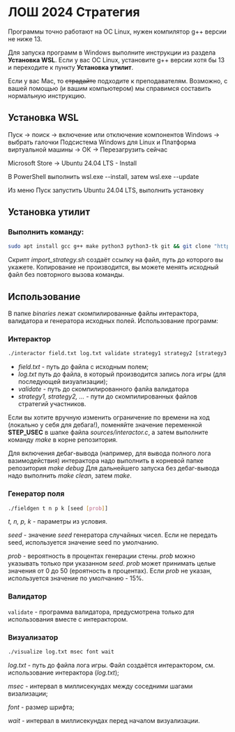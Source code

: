 # ЛОШ 2024 Стратегия

Программы точно работают на ОС Linux, нужен компилятор g++ версии не ниже 13.

Для запуска программ в Windows выполните инструкции из раздела **Установка WSL**. Если у вас ОС Linux, установите g++ версии хотя бы 13 и переходите к пункту **Установка утилит**.

Если у вас Mac, то ~~страдайте~~ подходите к преподавателям. Возможно, с вашей помощью (и вашим компьютером) мы справимся составить нормальную инструкцию.

## Установка WSL

Пуск -> поиск -> включение или отключение компонентов Windows -> выбрать галочки Подсистема Windows для Linux и Платформа виртуальной машины -> ОК -> Перезагрузить сейчас

Microsoft Store -> Ubuntu 24.04 LTS - Install

В PowerShell выполнить wsl.exe --install, затем wsl.exe --update

Из меню Пуск запустить Ubuntu 24.04 LTS, выполнить установку

## Установка утилит

### Выполнить команду:

```bash
sudo apt install gcc g++ make python3 python3-tk git && git clone "https://github.com/Semen-prog/losh-2024-strategy" && cd losh-2024-strategy && make && mv import_strategy.sh binaries && chmod u+x ./binaries/import_strategy.sh && cd binaries && clear && echo "Please execute ./import_strategy"
```

Скрипт *import_strategy.sh* создаёт ссылку на файл, путь до которого вы укажете. Копирование не производится, вы можете менять исходный файл без повторного вызова команды.

## Использование

В папке *binaries* лежат скомпилированные файлы интерактора, валидатора и генератора исходных полей. Использование программ:

### Интерактор

```bash
./interactor field.txt log.txt validate strategy1 strategy2 [strategy3 ...]
```

- *field.txt* - путь до файла с исходным полем;
- *log.txt* путь до файла, в который производится запись лога игры (для последующей визуализации);
- *validate* - путь до скомпилированного фалйа валидатора
- *strategy1, strategy2, ...* - пути до скомпилированных файлов стратегий участников.

Если вы хотите вручную изменить ограничение по времени на ход (локально у себя для дебага!), поменяйте значение переменной **STEP_USEC** в шапке файла *sources/interactor.c*, а затем выполните команду *make* в корне репозитория.

Для включения дебаг-вывода (например, для вывода полного лога вазимодействия) интерактора надо выполнить в корневой папке репозитория *make debug* Для дальнейшего запуска без дебаг-вывода надо выполнить *make clean*, затем *make*.

### Генератор поля

```bash
./fieldgen t n p k [seed [prob]]
```

*t, n, p, k* - параметры из условия.

*seed* - значение *seed* генератора случайных чисел. Если не передать seed, используется значение seed по умолчанию.

*prob* - вероятность в процентах генерации стены. *prob* можно указывать только при указанном *seed*. *prob* может принимать целые значения от 0 до 50 (ероятность в процентах). Если *prob* не указан, используется значение по умолчанию - 15%.

### Валидатор

`validate` - программа валидатора, предусмотрена только для использования вместе с интерактором.

### Визуализатор

```bash
./visualize log.txt msec font wait
```
*log.txt* - путь до файла лога игры. Файл создаётся интерактором, см. использование интерактора (*log.txt*);

*msec* - интервал в миллисекундах между соседними шагами визализации;

*font* - размер шрифта;

*wait* - интервал в миллисекундах перед началом визуализации.
